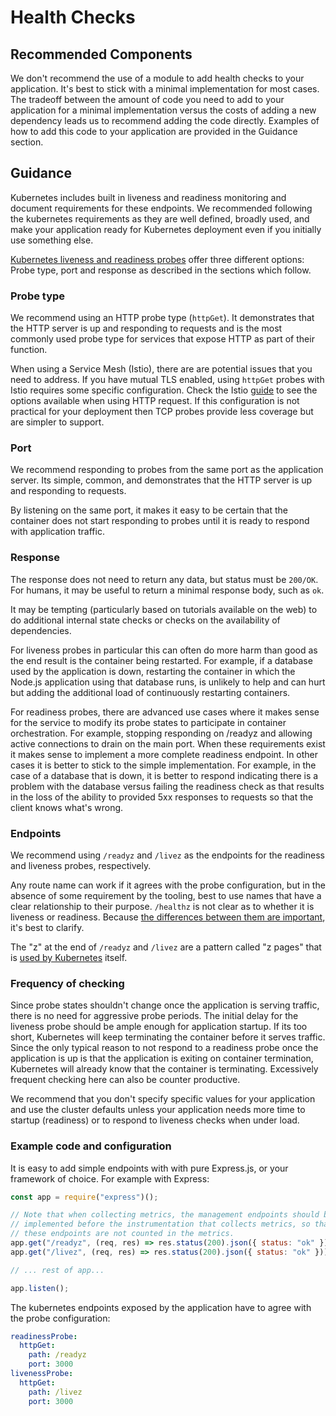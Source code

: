 # Health Checks

## Recommended Components

We don't recommend the use of a module to add health checks to your application. It's
best to stick with a minimal implementation for most cases. The tradeoff between the amount
of code you need to add to your application for a minimal implementation versus
the costs of adding a new dependency leads us to recommend adding the code directly.
Examples of how to add this code to your application are provided in the Guidance section.

## Guidance

Kubernetes includes built in liveness and readiness monitoring and document
requirements for these endpoints. We recommended following the
kubernetes requirements as they are well defined, broadly used, and make
your application ready for Kubernetes deployment even if you initially use
something else.

[Kubernetes liveness and readiness probes](https://kubernetes.io/docs/tasks/configure-pod-container/configure-liveness-readiness-probes/) offer three different options: Probe type, port and response as described in the
sections which follow.

### Probe type

We recommend using an HTTP probe type (`httpGet`). It demonstrates that the HTTP
server is up and responding to requests and is the most commonly used probe
type for services that expose HTTP as part of their function.

When using a Service Mesh (Istio), there are are potential
issues that you need to address. If you have mutual TLS enabled,
using `httpGet` probes with Istio requires some specific configuration. Check the Istio
[guide](https://istio.io/docs/ops/configuration/mesh/app-health-check/) to see
the options available when using HTTP request. If this configuration is
not practical for your deployment then TCP probes provide less coverage but
are simpler to support.

### Port

We recommend responding to probes from the same port as the application server.
Its simple, common, and demonstrates that the HTTP server is up and responding
to requests.

By listening on the same port, it makes it easy to be certain that the container
does not start responding to probes until it is ready to respond with
application traffic.

### Response

The response does not need to return any data, but status must be `200/OK`. For
humans, it may be useful to return a minimal response body, such as `ok`.

It may be tempting (particularly based on
tutorials available on the web) to do additional internal state checks
or checks on the availability of dependencies.

For liveness probes in particular
this can often do more harm than good as the end result is the container
being restarted. For example, if a database used by the application is
down, restarting the container in which the Node.js application using that
database runs, is unlikely to help and can hurt but adding the additional
load of continuously restarting containers.

For readiness probes, there are advanced use cases where it makes sense
for the service to modify its probe states to
participate in container orchestration. For example, stopping responding on
/readyz and allowing active connections to drain on the main port. When these
requirements exist it makes sense to implement a more complete readiness
endpoint. In other cases it is better to stick to the
simple implementation. For example, in the case of a database that is
down, it is better to respond indicating there is a problem with the database
versus failing the readiness check as that results in the loss of the
ability to provided 5xx responses to requests so that the client
knows what's wrong.

### Endpoints

We recommend using `/readyz` and `/livez` as the endpoints for the readiness and
liveness probes, respectively.

Any route name can work if it agrees with the probe configuration, but in the
absence of some requirement by the tooling, best to use names that have a
clear relationship to their purpose. `/healthz` is not clear as to whether it is
liveness or readiness.  Because
[the differences between them are important](https://developers.redhat.com/blog/2020/11/10/you-probably-need-liveness-and-readiness-probes),
it's best to clarify.

The "z" at the end of `/readyz` and `/livez` are a pattern called "z pages" that
is [used by Kubernetes](https://kubernetes.io/docs/reference/using-api/health-checks/)
itself.

### Frequency of checking

Since probe states shouldn't change once the application is serving traffic,
there is no need for aggressive probe periods. The initial delay for the liveness
probe should be ample enough for application startup. If its too short,
Kubernetes will keep terminating the container before it serves traffic. Since
the only typical reason to not respond to a readiness probe once the application
is up is that the application is exiting on container termination, Kubernetes
will already know that the container is terminating. Excessively frequent
checking here can also be counter productive.

We recommend that you don't specify specific values for your application and
use the cluster defaults unless your application needs more time to
startup (readiness) or to respond to liveness checks when under load.

### Example code and configuration

It is easy to add simple endpoints with with pure Express.js,
or your framework of choice. For example with Express:

```javascript
const app = require("express")();

// Note that when collecting metrics, the management endpoints should be
// implemented before the instrumentation that collects metrics, so that
// these endpoints are not counted in the metrics.
app.get("/readyz", (req, res) => res.status(200).json({ status: "ok" }));
app.get("/livez", (req, res) => res.status(200).json({ status: "ok" }));

// ... rest of app...

app.listen();
```

The kubernetes endpoints exposed by the application have to agree with the probe configuration:

```yaml
readinessProbe:
  httpGet:
    path: /readyz
    port: 3000
livenessProbe:
  httpGet:
    path: /livez
    port: 3000
```
